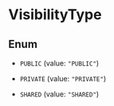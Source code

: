 

# VisibilityType

## Enum


* `PUBLIC` (value: `"PUBLIC"`)

* `PRIVATE` (value: `"PRIVATE"`)

* `SHARED` (value: `"SHARED"`)



